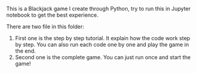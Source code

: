 This is a Blackjack game I create through Python, try to run this in Jupyter notebook to get the best experience. 

There are two file in this folder:
1. First one is the step by step tutorial. It explain how the code work step by step. You can also run each code one by one and play the game in the end.
2. Second one is the complete game. You can just run once and start the game!
